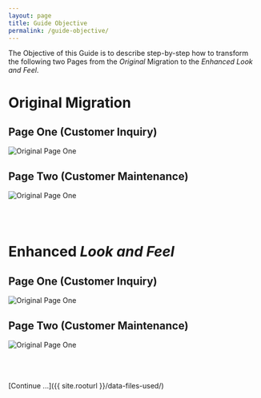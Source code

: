 ```yaml
---
layout: page
title: Guide Objective
permalink: /guide-objective/
---
```


The Objective of this Guide is to describe step-by-step how to transform the following two Pages from the *Original* Migration to the *Enhanced Look and Feel*.

# Original Migration

## Page One (Customer Inquiry)

![Original Page One](/images/out-of-box-page-one.png)

## Page Two (Customer Maintenance)
![Original Page One](/images/out-of-box-page-two.png)
   
   
<br>
<br>

# Enhanced *Look and Feel*

## Page One (Customer Inquiry)

![Original Page One](/images/enhanced-page-one.png)

## Page Two (Customer Maintenance)
![Original Page One](/images/enhanced-page-two.png)

<br>
<br>
<br>
[Continue ...]({{ site.rooturl }}/data-files-used/)